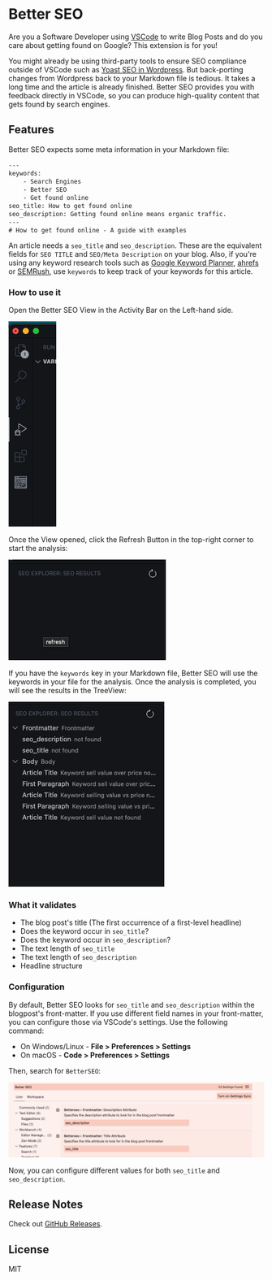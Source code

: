 # Better SEO

Are you a Software Developer using [VSCode](https://code.visualstudio.com/) to write Blog Posts and do you care about getting found on Google? This extension is for you!

You might already be using third-party tools to ensure SEO compliance outside of VSCode such as [Yoast SEO in Wordpress](https://yoast.com/wordpress/plugins/seo/). But back-porting changes from Wordpress back to your Markdown file is tedious. It takes a long time and the article is already finished.
Better SEO provides you with feedback directly in VSCode, so you can produce high-quality content that gets found by search engines.

## Features

Better SEO expects some meta information in your Markdown file:

```
---
keywords:
    - Search Engines
    - Better SEO
    - Get found online
seo_title: How to get found online
seo_description: Getting found online means organic traffic.
---
# How to get found online - A guide with examples
```

An article needs a `seo_title` and `seo_description`. These are the equivalent fields for `SEO TITLE` and `SEO/Meta Description` on your blog. Also, if you're using any keyword research tools such as [Google Keyword Planner](https://ads.google.com/home/tools/keyword-planner/), [ahrefs](ahrefs.com) or [SEMRush](https://www.semrush.com/), use `keywords` to keep track of your keywords for this article.

### How to use it

Open the Better SEO View in the Activity Bar on the Left-hand side.

![Better SEO in the Sidebar](resources/sidebar.png)

Once the View opened, click the Refresh Button in the top-right corner to start the analysis:

![refresh button](resources/refresh_button.png)

If you have the `keywords` key in your Markdown file, Better SEO will use the keywords in your file for the analysis. Once the analysis is completed, you will see the results in the TreeView:

![Analysis Results](resources/analysis_results.png)

### What it validates

- The blog post's title (The first occurrence of a first-level headline)
- Does the keyword occur in `seo_title`?
- Does the keyword occur in `seo_description`?
- The text length of `seo_title`
- The text length of `seo_description`
- Headline structure

### Configuration

By default, Better SEO looks for `seo_title` and `seo_description` within the blogpost's front-matter. If you use different field names in your front-matter, you can configure those via VSCode's settings. Use the following command:


- On Windows/Linux - __File > Preferences > Settings__
- On macOS - __Code > Preferences > Settings__

Then, search for `BetterSEO`:

![Better SEO Settings Screenshot](resources/settings_screenshot.png)

Now, you can configure different values for both `seo_title` and `seo_description`.

## Release Notes

Check out [GitHub Releases](https://github.com/schultyy/better-seo/releases).

## License

MIT